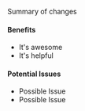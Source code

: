 Summary of changes

#### Benefits
+ It's awesome
+ It's helpful

#### Potential Issues
- Possible Issue
- Possible Issue
